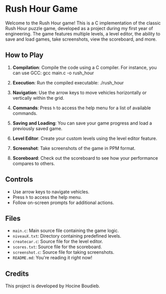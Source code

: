 # Rush Hour Game

Welcome to the Rush Hour game! This is a C implementation of the classic Rush Hour puzzle game, developed as a project during my first year of engineering. The game features multiple levels, a level editor, the ability to save and load games, take screenshots, view the scoreboard, and more.

## How to Play

1. **Compilation**: Compile the code using a C compiler. For instance, you can use GCC:
gcc main.c -o rush_hour

2. **Execution**: Run the compiled executable:
./rush_hour

3. **Navigation**: Use the arrow keys to move vehicles horizontally or vertically within the grid.

4. **Commands**: Press `h` to access the help menu for a list of available commands.

5. **Saving and Loading**: You can save your game progress and load a previously saved game.

6. **Level Editor**: Create your custom levels using the level editor feature.

7. **Screenshot**: Take screenshots of the game in PPM format.

8. **Scoreboard**: Check out the scoreboard to see how your performance compares to others.

## Controls

- Use arrow keys to navigate vehicles.
- Press `h` to access the help menu.
- Follow on-screen prompts for additional actions.

## Files

- `main.c`: Main source file containing the game logic.
- `niveauX.txt`: Directory containing predefined levels.
- `createcar.c`: Source file for the level editor.
- `scores.txt`: Source file for the scoreboard.
- `screenshot.c`: Source file for taking screenshots.
- `README.md`: You're reading it right now!

## Credits

This project is developed by Hocine Boudieb.
